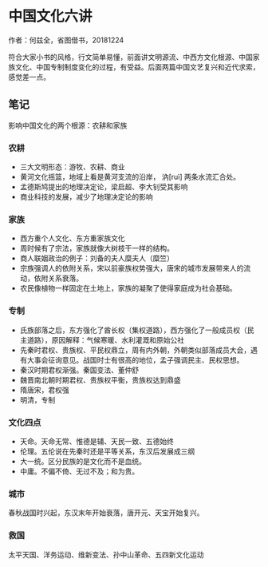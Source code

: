 # 中国文化六讲

作者：何兹全，省图借书，20181224

符合大家小书的风格，行文简单易懂，前面讲文明源流、中西方文化根源、中国家族文化、中国专制制度变化的过程，有受益。后面两篇中国文艺复兴和近代求索，感觉差一点。

## 笔记

影响中国文化的两个根源：农耕和家族

### 农耕

- 三大文明形态：游牧、农耕、商业
- 黄河文化摇篮，地域上看是黄河支流的沿岸， 汭[ruì] 两条水流汇合处。
- 孟德斯鸠提出的地理决定论，梁启超、李大钊受其影响
- 商业科技的发展，减少了地理决定论的影响

### 家族

- 西方重个人文化、东方重家族文化
- 周时候有了宗法，家族就像大树枝干一样的结构。
- 商人联姻政治的例子：刘备的夫人糜夫人（糜竺）
- 宗族强调人的依附关系，宋以前豪族权势强大，唐宋的城市发展带来人的流动，依附关系衰落。
- 农民像植物一样固定在土地上，家族的凝聚了使得家庭成为社会基础。

### 专制

- 氏族部落之后，东方强化了酋长权（集权道路），西方强化了一般成员权（民主道路），原因解释：气候寒暖、水利灌溉和原始公社
- 先秦时君权、贵族权、平民权鼎立，周有内外朝，外朝类似部落成员大会，遇有大事会征询意见。战国时士有很高的地位，孟子强调民主、民权思想。
- 秦汉时期君权渐强。秦国变法、董仲舒
- 魏晋南北朝时期君权、贵族权平衡，贵族权达到鼎盛
- 隋唐宋，君权强
- 明清，专制

### 文化四点

- 天命。天命无常、惟德是辅、天民一致、五德始终
- 伦理。五伦说在先秦时还是平等关系，东汉后发展成三纲
- 大一统。区分民族的是文化而不是血统。
- 中庸。不偏不倚、无过不及；和为贵。

### 城市

春秋战国时兴起，东汉末年开始衰落，唐开元、天宝开始复兴。

### 救国

太平天国、洋务运动、维新变法、孙中山革命、五四新文化运动
